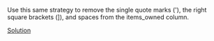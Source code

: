 Use this same strategy to remove the single quote marks ('), the right square brackets (]), and spaces from the items_owned column.

[Solution](episode2_ex2_sol.md)
